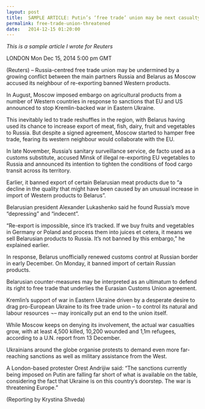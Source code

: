 ```yaml
---
layout: post
title:  SAMPLE ARTICLE: Putin’s ‘free trade’ union may be next casualty of war in ‘New Russia’
permalink: free-trade-union-threatened
date:   2014-12-15 01:20:00
---
```

*This is a sample article I wrote for Reuters*

LONDON Mon Dec 15, 2014 5:00 pm GMT

(Reuters) – Russia-centred free trade union may be undermined by a growing conflict between the main partners Russia and Belarus as Moscow accused its neighbour of re-exporting banned Western products.

In August, Moscow imposed embargo on agricultural products from a number of Western countries in response to sanctions that EU and US announced to stop Kremlin-backed war in Eastern Ukraine.

This inevitably led to trade reshuffles in the region, with Belarus having used its chance to increase export of meat, fish, dairy, fruit and vegetables to Russia. But despite a signed agreement, Moscow started to hamper free trade, fearing its western neighbour would collaborate with the EU.

In late November, Russia’s sanitary surveillance service, de facto used as a customs substitute, accused Minsk of illegal re-exporting EU vegetables to Russia and announced its intention to tighten the conditions of food cargo transit across its territory.

Earlier, it banned export of certain Belarusian meat products due to “a decline in the quality that might have been caused by an unusual increase in import of Western products to Belarus”.  

Belarusian president Alexander Lukashenko said he found Russia’s move “depressing” and “indecent”. 

“Re-export is impossible, since it’s tracked. If we buy fruits and vegetables in Germany or Poland and process them into juices et cetera, it means we sell Belarusian products to Russia. It’s not banned by this embargo,” he explained earlier.

In response, Belarus unofficially renewed customs control at Russian border in early December. On Monday, it banned import of certain Russian products.

Belarusian counter-measures may be interpreted as an ultimatum to defend its right to free trade that underlies the Eurasian Customs Union agreement.

Kremlin’s support of war in Eastern Ukraine driven by a desperate desire to drag pro-European Ukraine to its free trade union – to control its natural and labour resources ¬– may ironically put an end to the union itself.

While Moscow keeps on denying its involvement, the actual war casualties grow, with at least 4,500 killed, 10,200 wounded and 1,1m refugees, according to a U.N. report from 13 December.

Ukrainians around the globe organise protests to demand even more far-reaching sanctions as well as military assistance from the West.

A London-based protester Orest Andrijiw said: “The sanctions currently being imposed on Putin are falling far short of what is available on the table, considering the fact that Ukraine is on this country’s doorstep. The war is threatening Europe.”

(Reporting by Krystina Shveda)

